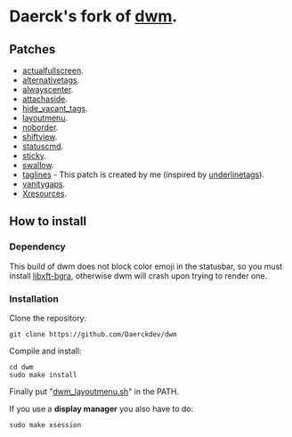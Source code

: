 # Daerck's fork of [dwm](https://dwm.suckless.org/).

## Patches

- [actualfullscreen](https://dwm.suckless.org/patches/actualfullscreen/).
- [alternativetags](https://dwm.suckless.org/patches/alternativetags/).
- [alwayscenter](https://dwm.suckless.org/patches/alwayscenter/).
- [attachaside](https://dwm.suckless.org/patches/attachaside/).
- [hide\_vacant\_tags](https://dwm.suckless.org/patches/hide_vacant_tags/).
- [layoutmenu](https://dwm.suckless.org/patches/layoutmenu/).
- [noborder](https://dwm.suckless.org/patches/noborder/).
- [shiftview](https://lists.suckless.org/dev/1104/7590.html).
- [statuscmd](https://dwm.suckless.org/patches/statuscmd/).
- [sticky](https://dwm.suckless.org/patches/sticky/).
- [swallow](https://dwm.suckless.org/patches/swallow/).
- [taglines](https://github.com/Daerckdev/dwm/blob/master/patches/dwm-taglines-6.2.diff) - This patch is created by me (inspired by [underlinetags](https://dwm.suckless.org/patches/underlinetags/)).
- [vanitygaps](https://dwm.suckless.org/patches/vanitygaps/).
- [Xresources](https://dwm.suckless.org/patches/xresources/).

## How to install

### Dependency

This build of dwm does not block color emoji in the statusbar, so you must install [libxft-bgra](https://gitlab.freedesktop.org/xorg/lib/libxft), otherwise dwm will crash upon trying to render one.

### Installation

Clone the repository:

```
git clone https://github.com/Daerckdev/dwm
```

Compile and install:

```
cd dwm
sudo make install
```

Finally put "[dwm\_layoutmenu.sh](https://github.com/Daerckdev/dwm/blob/master/dwm_layoutmenu.sh)" in the PATH.

If you use a __display manager__ you also have to do:

```
sudo make xsession
```


